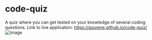 # code-quiz
A quiz where you can get tested on your knowledge of several coding questions.
Link to live application: https://azurene.github.io/code-quiz/
![image](https://user-images.githubusercontent.com/98633770/173464848-fb20eb0d-a76a-4353-a1ae-e2bc7cd3a04e.png)
